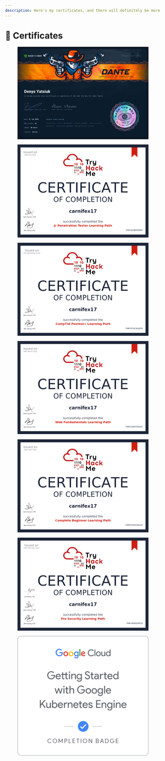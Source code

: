 ```yaml
---
description: Here's my certificates, and there will definitely be more here :)
---
```


# 📜 Certificates

<figure><img src="../.gitbook/assets/Dante.png" alt=""><figcaption></figcaption></figure>

<figure><img src="../.gitbook/assets/carnifex17_jr_penetration_tester.png" alt=""><figcaption></figcaption></figure>

<figure><img src="../.gitbook/assets/carnifex17_pentestplus.png" alt=""><figcaption></figcaption></figure>

<figure><img src="../.gitbook/assets/carnifex17_web_fundamentals.png" alt=""><figcaption></figcaption></figure>

<figure><img src="../.gitbook/assets/carnifex17_complete_beginner.png" alt=""><figcaption></figcaption></figure>

<figure><img src="../.gitbook/assets/carnifex17_pre_security.png" alt=""><figcaption></figcaption></figure>

<figure><img src="../.gitbook/assets/MKmo6RHOMRIBLkuA8AY_TrWzILJ2e1wAYWJMWEYDxzA=.png" alt=""><figcaption></figcaption></figure>
